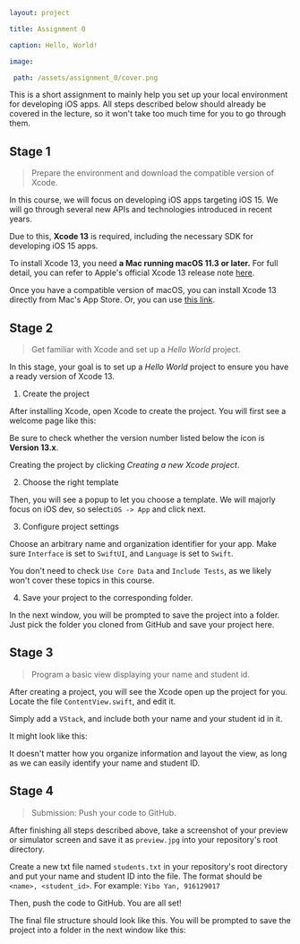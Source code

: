 ```yaml
layout: project

title: Assignment 0

caption: Hello, World!

image:

 path: /assets/assignment_0/cover.png
```

This is a short assignment to mainly help you set up your local environment for developing iOS apps. All steps described below should already be covered in the lecture, so it won't take too much time for you to go through them.

## Stage 1

> Prepare the environment and download the compatible version of Xcode.

In this course, we will focus on developing iOS apps targeting iOS 15. We will go through several new APIs and technologies introduced in recent years.

Due to this, **Xcode 13** is required, including the necessary SDK for developing iOS 15 apps.

To install Xcode 13, you need **a Mac running macOS 11.3 or later.** For full detail, you can refer to Apple's official Xcode 13 release note [here][xcode_release].

Once you have a compatible version of macOS, you can install Xcode 13 directly from Mac's App Store. Or, you can use [this link][xcode_13_download_link].

## Stage 2

> Get familiar with Xcode and set up a *Hello World* project.

In this stage, your goal is to set up a *Hello World* project to ensure you have a ready version of Xcode 13.

1. Create the project

After installing Xcode, open Xcode to create the project. You will first see a welcome page like this:

Be sure to check whether the version number listed below the icon is **Version 13.x**.

Creating the project by clicking *Creating a new Xcode project*.

2. Choose the right template

Then, you will see a popup to let you choose a template. We will majorly focus on iOS dev, so select`iOS -> App` and click next.

3. Configure project settings

Choose an arbitrary name and organization identifier for your app. Make sure `Interface` is set to `SwiftUI`, and `Language` is set to `Swift`.

You don't need to check `Use Core Data` and `Include Tests`, as we likely won't cover these topics in this course.

4. Save your project to the corresponding folder.

In the next window, you will be prompted to save the project into a folder. Just pick the folder you cloned from GitHub and save your project here.

## Stage 3

> Program a basic view displaying your name and student id.

After creating a project, you will see the Xcode open up the project for you. Locate the file `ContentView.swift`, and edit it.

Simply add a `VStack`, and include both your name and your student id in it.

It might look like this:

It doesn't matter how you organize information and layout the view, as long as we can easily identify your name and student ID.

## Stage 4

> Submission: Push your code to GitHub.

After finishing all steps described above, take a screenshot of your preview or simulator screen and save it as `preview.jpg` into your repository's root directory.

Create a new txt file named `students.txt` in your repository's root directory and put your name and student ID into the file. The format should be `<name>, <student_id>`. For example: `Yibo Yan, 916129017`

Then, push the code to GitHub. You are all set!

The final file structure should look like this. You will be prompted to save the project into a folder in the next window like this:

[xcode_release]: https://developer.apple.com/documentation/xcode-release-notes/xcode-13-release-notes "Xcode 13 Release Note"

[xcode_13_download_link]: https://apps.apple.com/us/app/xcode/id497799835?mt=12 "Xcode Download"

